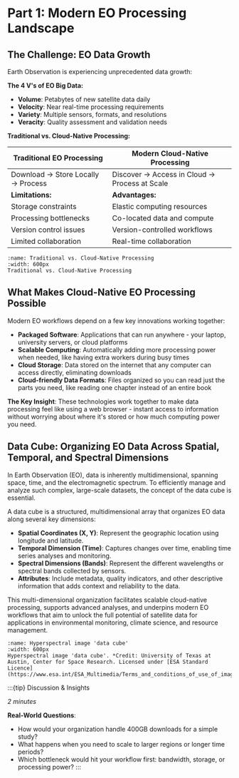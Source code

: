 # Part 1: Modern EO Processing Landscape

## The Challenge: EO Data Growth

Earth Observation is experiencing unprecedented data growth:

**The 4 V's of EO Big Data:**
- **Volume**: Petabytes of new satellite data daily
- **Velocity**: Near real-time processing requirements  
- **Variety**: Multiple sensors, formats, and resolutions
- **Veracity**: Quality assessment and validation needs

**Traditional vs. Cloud-Native Processing:**

| Traditional EO Processing | Modern Cloud-Native Processing |
|---------------------------|--------------------------------|
| Download → Store Locally → Process | Discover → Access in Cloud → Process at Scale |
| **Limitations:** | **Advantages:** |
| Storage constraints | Elastic computing resources |
| Processing bottlenecks | Co-located data and compute |
| Version control issues | Version-controlled workflows |
| Limited collaboration | Real-time collaboration |


```{figure} ../images/cloud-processing.png
:name: Traditional vs. Cloud-Native Processing
:width: 600px
Traditional vs. Cloud-Native Processing
```

## What Makes Cloud-Native EO Processing Possible
Modern EO workflows depend on a few key innovations working together:
- **Packaged Software**: Applications that can run anywhere - your laptop, university servers, or cloud platforms
- **Scalable Computing**: Automatically adding more processing power when needed, like having extra workers during busy times
- **Cloud Storage**: Data stored on the internet that any computer can access directly, eliminating downloads
- **Cloud-friendly Data Formats**: Files organized so you can read just the parts you need, like reading one chapter instead of an entire book

**The Key Insight**: These technologies work together to make data processing feel like using a web browser - instant access to information without worrying about where it's stored or how much computing power you need.

## Data Cube: Organizing EO Data Across Spatial, Temporal, and Spectral Dimensions

In Earth Observation (EO), data is inherently multidimensional, spanning space, time, and the electromagnetic spectrum. To efficiently manage and analyze such complex, large-scale datasets, the concept of the data cube is essential.

A data cube is a structured, multidimensional array that organizes EO data along several key dimensions:
- **Spatial Coordinates (X, Y)**: Represent the geographic location using longitude and latitude.
- **Temporal Dimension (Time)**: Captures changes over time, enabling time series analyses and monitoring.
- **Spectral Dimensions (Bands)**: Represent the different wavelengths or spectral bands collected by sensors.
- **Attributes**: Include metadata, quality indicators, and other descriptive information that adds context and reliability to the data.

This multi-dimensional organization facilitates scalable cloud-native processing, supports advanced analyses, and underpins modern EO workflows that aim to unlock the full potential of satellite data for applications in environmental monitoring, climate science, and resource management.

```{figure} ../images/Hyperspectral_image_data_cube.jpg
:name: Hyperspectral image 'data cube'
:width: 600px
Hyperspectral image 'data cube'. *Credit: University of Texas at Austin, Center for Space Research. Licensed under [ESA Standard Licence](https://www.esa.int/ESA_Multimedia/Terms_and_conditions_of_use_of_images_and_videos_available_on_the_esa_website).*
```

:::{tip} Discussion & Insights

*2 minutes*

**Real-World Questions**:
- How would your organization handle 400GB downloads for a simple study?
- What happens when you need to scale to larger regions or longer time periods?
- Which bottleneck would hit your workflow first: bandwidth, storage, or processing power?
:::
